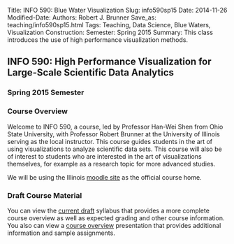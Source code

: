 Title: INFO 590: Blue Water Visualization 
Slug: info590sp15
Date: 2014-11-26
Modified-Date: 
Authors: Robert J. Brunner
Save_as: teaching/info590sp15.html
Tags: Teaching, Data Science, Blue Waters, Visualization
Construction:
Semester: Spring 2015 
Summary: This class introduces the use of high performance visualization methods.

## INFO 590: High Performance Visualization for Large-Scale Scientific Data Analytics

### Spring 2015 Semester

### Course Overview

Welcome to INFO 590, a course, led by Professor Han-Wei Shen from Ohio
State University, with Professor Robert Brunner at the University of
Illinois serving as the local instructor. This course guides students in
the art of using visualizations to analyze scientific data sets. This
course will also be of interest to students who are interested in the
art of visualizations themselves, for example as a research topic for
more advanced studies.

We will be using the Illinois [moodle
site](https://learn.illinois.edu/course/view.php?id=9719) as the
official course home.

### Draft Course Material

You can view the [current
draft](/static/classes/info590sp15/syllabus.pdf) syllabus that provides
a more complete course overview as well as expected grading and other
course information. You also can view a [course
overview](/static/classes/info590sp15/overview.pdf) presentation that
provides additional information and sample assignments. 

